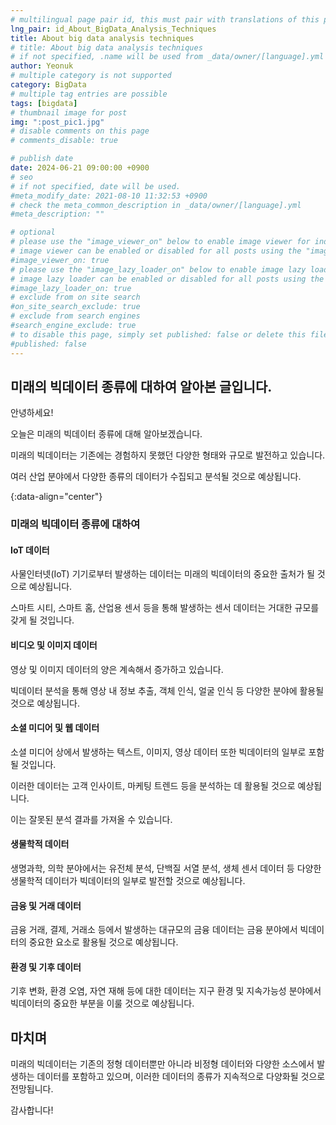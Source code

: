 ```yaml
---
# multilingual page pair id, this must pair with translations of this page. (This name must be unique)
lng_pair: id_About_BigData_Analysis_Techniques
title: About big data analysis techniques
# title: About big data analysis techniques
# if not specified, .name will be used from _data/owner/[language].yml
author: Yeonuk
# multiple category is not supported
category: BigData
# multiple tag entries are possible
tags: [bigdata]
# thumbnail image for post
img: ":post_pic1.jpg"
# disable comments on this page
# comments_disable: true

# publish date
date: 2024-06-21 09:00:00 +0900
# seo
# if not specified, date will be used.
#meta_modify_date: 2021-08-10 11:32:53 +0900
# check the meta_common_description in _data/owner/[language].yml
#meta_description: ""

# optional
# please use the "image_viewer_on" below to enable image viewer for individual pages or posts (_posts/ or [language]/_posts folders).
# image viewer can be enabled or disabled for all posts using the "image_viewer_posts: true" setting in _data/conf/main.yml.
#image_viewer_on: true
# please use the "image_lazy_loader_on" below to enable image lazy loader for individual pages or posts (_posts/ or [language]/_posts folders).
# image lazy loader can be enabled or disabled for all posts using the "image_lazy_loader_posts: true" setting in _data/conf/main.yml.
#image_lazy_loader_on: true
# exclude from on site search
#on_site_search_exclude: true
# exclude from search engines
#search_engine_exclude: true
# to disable this page, simply set published: false or delete this file
#published: false
---
```


<!-- outline-start -->

## 미래의 빅데이터 종류에 대하여 알아본 글입니다.

안녕하세요!

오늘은 미래의 빅데이터 종류에 대해 알아보겠습니다.

미래의 빅데이터는 기존에는 경험하지 못했던 다양한 형태와 규모로 발전하고 있습니다.

여러 산업 분야에서 다양한 종류의 데이터가 수집되고 분석될 것으로 예상됩니다.

{:data-align="center"}

<!-- outline-end -->

### 미래의 빅데이터 종류에 대하여

#### IoT 데이터

사물인터넷(IoT) 기기로부터 발생하는 데이터는 미래의 빅데이터의 중요한 출처가 될 것으로 예상됩니다.

스마트 시티, 스마트 홈, 산업용 센서 등을 통해 발생하는 센서 데이터는 거대한 규모를 갖게 될 것입니다.

#### 비디오 및 이미지 데이터

영상 및 이미지 데이터의 양은 계속해서 증가하고 있습니다.

빅데이터 분석을 통해 영상 내 정보 추출, 객체 인식, 얼굴 인식 등 다양한 분야에 활용될 것으로 예상됩니다.

#### 소셜 미디어 및 웹 데이터

소셜 미디어 상에서 발생하는 텍스트, 이미지, 영상 데이터 또한 빅데이터의 일부로 포함될 것입니다.

이러한 데이터는 고객 인사이트, 마케팅 트렌드 등을 분석하는 데 활용될 것으로 예상됩니다.

이는 잘못된 분석 결과를 가져올 수 있습니다.

#### 생물학적 데이터

생명과학, 의학 분야에서는 유전체 분석, 단백질 서열 분석, 생체 센서 데이터 등 다양한 생물학적 데이터가 빅데이터의 일부로 발전할 것으로 예상됩니다.

#### 금융 및 거래 데이터

금융 거래, 결제, 거래소 등에서 발생하는 대규모의 금융 데이터는 금융 분야에서 빅데이터의 중요한 요소로 활용될 것으로 예상됩니다.

#### 환경 및 기후 데이터

기후 변화, 환경 오염, 자연 재해 등에 대한 데이터는 지구 환경 및 지속가능성 분야에서 빅데이터의 중요한 부분을 이룰 것으로 예상됩니다.

## 마치며

미래의 빅데이터는 기존의 정형 데이터뿐만 아니라 비정형 데이터와 다양한 소스에서 발생하는 데이터를 포함하고 있으며, 이러한 데이터의 종류가 지속적으로 다양화될 것으로 전망됩니다.

감사합니다!
